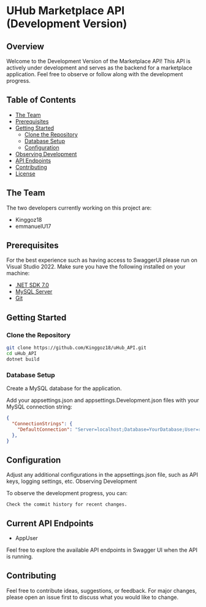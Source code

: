 # UHub Marketplace API (Development Version)
## Overview

Welcome to the Development Version of the Marketplace API! This API is actively under development and serves as the backend for a marketplace application. Feel free to observe or follow along with the development progress.

## Table of Contents
- [The Team](#The-Team)
- [Prerequisites](#prerequisites)
- [Getting Started](#getting-started)
  - [Clone the Repository](#clone-the-repository)
  - [Database Setup](#database-setup)
  - [Configuration](#configuration)
- [Observing Development](#observing-development)
- [API Endpoints](#current-Api-endpoints)
- [Contributing](#contributing)
- [License](#license)

## The Team
The two developers currently working on this project are:

- Kinggoz18
- emmanuelU17

## Prerequisites

For the best experience such as having access to SwaggerUI please run on Visual Studio 2022. 
Make sure you have the following installed on your machine:

- [.NET SDK 7.0](https://dotnet.microsoft.com/download)
- [MySQL Server](https://dev.mysql.com/downloads/)
- [Git](https://git-scm.com/downloads)

## Getting Started

### Clone the Repository

```bash
git clone https://github.com/Kinggoz18/uHub_API.git
cd uHub_API
dotnet build
```

### Database Setup
Create a MySQL database for the application.

Add your appsettings.json and appsettings.Development.json files with your MySQL connection string:
```json
{
  "ConnectionStrings": {
    "DefaultConnection": "Server=localhost;Database=YourDatabase;User=root;Password=YourPassword;"
  },
}
```
## Configuration

Adjust any additional configurations in the appsettings.json file, such as API keys, logging settings, etc.
Observing Development

To observe the development progress, you can:

    Check the commit history for recent changes.

## Current API Endpoints
- AppUser

Feel free to explore the available API endpoints in Swagger UI when the API is running.

## Contributing

Feel free to contribute ideas, suggestions, or feedback. For major changes, please open an issue first to discuss what you would like to change.
